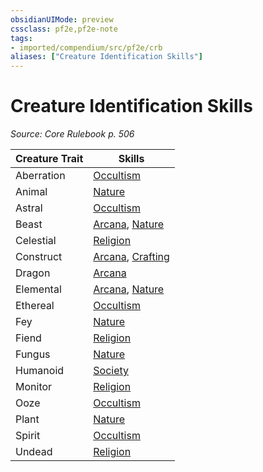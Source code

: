 ```yaml
---
obsidianUIMode: preview
cssclass: pf2e,pf2e-note
tags:
- imported/compendium/src/pf2e/crb
aliases: ["Creature Identification Skills"]
---
```

# Creature Identification Skills  
*Source: Core Rulebook p. 506*  

| Creature Trait | Skills |
|----------------|--------|
| Aberration | [Occultism](../../compendium/skills.md#Occultism) |
| Animal | [Nature](../../compendium/skills.md#Nature) |
| Astral | [Occultism](../../compendium/skills.md#Occultism) |
| Beast | [Arcana](../../compendium/skills.md#Arcana), [Nature](../../compendium/skills.md#Nature) |
| Celestial | [Religion](../../compendium/skills.md#Religion) |
| Construct | [Arcana](../../compendium/skills.md#Arcana), [Crafting](../../compendium/skills.md#Crafting) |
| Dragon | [Arcana](../../compendium/skills.md#Arcana) |
| Elemental | [Arcana](../../compendium/skills.md#Arcana), [Nature](../../compendium/skills.md#Nature) |
| Ethereal | [Occultism](../../compendium/skills.md#Occultism) |
| Fey | [Nature](../../compendium/skills.md#Nature) |
| Fiend | [Religion](../../compendium/skills.md#Religion) |
| Fungus | [Nature](../../compendium/skills.md#Nature) |
| Humanoid | [Society](../../compendium/skills.md#Society) |
| Monitor | [Religion](../../compendium/skills.md#Religion) |
| Ooze | [Occultism](../../compendium/skills.md#Occultism) |
| Plant | [Nature](../../compendium/skills.md#Nature) |
| Spirit | [Occultism](../../compendium/skills.md#Occultism) |
| Undead | [Religion](../../compendium/skills.md#Religion) |